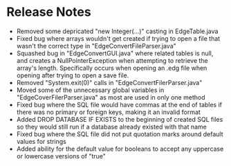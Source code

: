 # Release Notes

* Removed some depricated "new Integer(...)" casting in EdgeTable.java
* Fixed bug where arrays wouldn't get created if trying to open a file that wasn't the correct type in "EdgeConvertFileParser.java"
* Squashed bug in "EdgeConvertGUI.java" where related tables is null, and creates a NullPointerException when attempting to retrieve the array's length. Specifically occurs when opening an .edg file when opening after trying to open a save file.
* Removed "System.exit(0)" calls in "EdgeConvertFilerParser.java"
* Moved some of the unnecessary global variables in "EdgeCoverFilerParser.java" as most are used in only one method
* Fixed bug where the SQL file would have commas at the end of tables if there was no primary or foreign keys, making it an invalid format
* Added DROP DATABASE IF EXISTS to the beginning of created SQL files so they would still run if a database already existed with that name
* Fixed bug where the SQL file did not put quotation marks around default values for strings
* Added ability for the default value for booleans to accept any uppercase or lowercase versions of "true"
